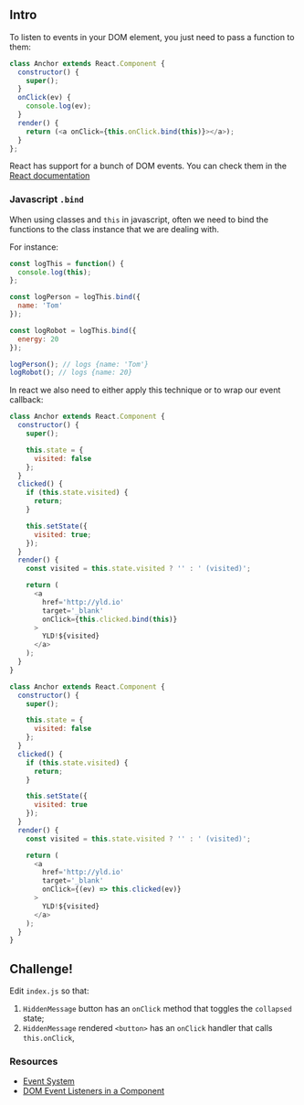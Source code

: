 ## Intro

To listen to events in your DOM element, you just need to pass a function to them:

```javascript
class Anchor extends React.Component {
  constructor() {
    super();
  }
  onClick(ev) {
    console.log(ev);
  }
  render() {
    return (<a onClick={this.onClick.bind(this)}></a>);
  }
};
```

React has support for a bunch of DOM events. You can check them in the [React documentation](https://facebook.github.io/react/docs/events.html)

### Javascript `.bind`

When using classes and `this` in javascript, often we need to bind the functions to the class instance that we are dealing with.

For instance:

```javascript
const logThis = function() {
  console.log(this);
};

const logPerson = logThis.bind({
  name: 'Tom'
});

const logRobot = logThis.bind({
  energy: 20
});

logPerson(); // logs {name: 'Tom'}
logRobot(); // logs {name: 20}
```

In react we also need to either apply this technique or to wrap our event callback:

```javascript
class Anchor extends React.Component {
  constructor() {
    super();

    this.state = {
      visited: false
    };
  }
  clicked() {
    if (this.state.visited) {
      return;
    }

    this.setState({
      visited: true;
    });
  }
  render() {
    const visited = this.state.visited ? '' : ' (visited)';

    return (
      <a
        href='http://yld.io'
        target='_blank'
        onClick={this.clicked.bind(this)}
      >
        YLD!${visited}
      </a>
    );
  }
}
```

```javascript
class Anchor extends React.Component {
  constructor() {
    super();

    this.state = {
      visited: false
    };
  }
  clicked() {
    if (this.state.visited) {
      return;
    }

    this.setState({
      visited: true
    });
  }
  render() {
    const visited = this.state.visited ? '' : ' (visited)';

    return (
      <a
        href='http://yld.io'
        target='_blank'
        onClick={(ev) => this.clicked(ev)}
      >
        YLD!${visited}
      </a>
    );
  }
}
```

## Challenge!

Edit `index.js` so that:
  1. `HiddenMessage` button has an `onClick` method that toggles the `collapsed` state;
  2. `HiddenMessage` rendered `<button>` has an `onClick` handler that calls `this.onClick`,

### Resources

* [Event System](https://facebook.github.io/react/docs/events.html)
* [DOM Event Listeners in a Component](https://facebook.github.io/react/tips/dom-event-listeners.html)
